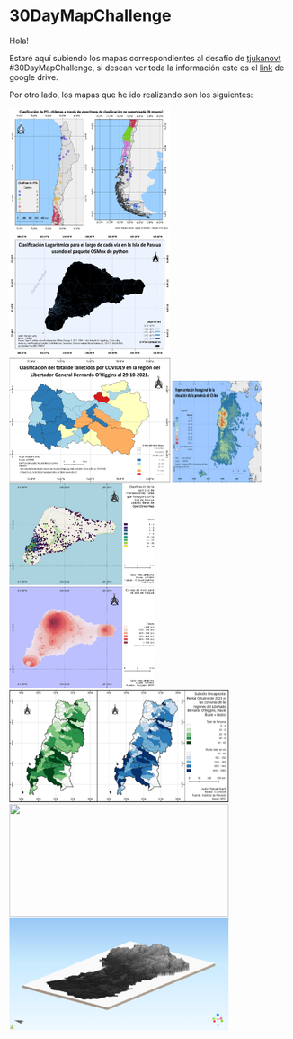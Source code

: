 # 30DayMapChallenge

Hola!

Estaré aquí subiendo los mapas correspondientes al desafío de [tjukanovt](https://github.com/tjukanovt/30DayMapChallenge) #30DayMapChallenge, si desean ver toda la información este es el [link](https://drive.google.com/drive/folders/1ECTE8wcxsj2rFyp0f8pB7K5HojM3LL0p?usp=sharing) de google drive.

Por otro lado, los mapas que he ido realizando son los siguientes:

<p float="left">
  <img src="maps/30DayMapChallengeDay01.png" width="286" height="220" />
  <img src="maps/30DayMapChallengeDay02.png" width="286" height="220" />
  <img src="maps/30DayMapChallengeDay03.png" width="286" height="220" />
  <img src="maps/30DayMapChallengeDay04.png" width="160" height="180" />
  <img src="maps/30DayMapChallengeDay05.png" width="260" height="180" />
  <img src="maps/30DayMapChallengeDay06.png" width="260" height="180" />
  <img src="maps/30DayMapChallengeDay0708.png" width="390" height="200" />
  <img src="maps/30DayMapChallengeDay09.png" width="390" height="200" />
  <img src="maps/30DayMapChallengeDay11.png" width="390" height="200" />
</p>
